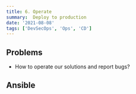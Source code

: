 ```yaml
---
title: 6. Operate
summary:  Deploy to production
date: '2021-08-08'
tags: ['DevSecOps', 'Ops', 'CD']
---
```


## Problems

- How to operate our solutions and report bugs?

## Ansible

